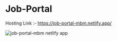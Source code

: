 # Job-Portal

Hosting Link :- https://job-portal-mbm.netlify.app/

![job-portal-mbm netlify app](https://github.com/AbhishekChoudhary23/Job-Portal/assets/76167003/185bf5e7-077a-483e-83ae-ce0acfe83a0c)

